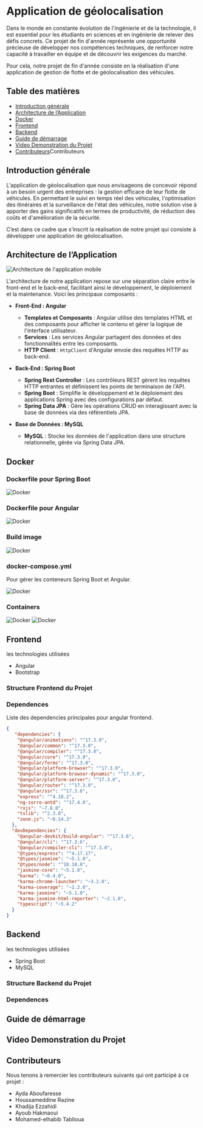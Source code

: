 # Application de géolocalisation

Dans le monde en constante évolution de l'ingénierie et de la technologie, il est essentiel pour les étudiants en sciences et en ingénierie de relever des défis concrets. Ce projet de fin d'année représente une opportunité précieuse de développer nos compétences techniques, de renforcer notre capacité à travailler en équipe et de découvrir les exigences du marché.

Pour cela, notre projet de fin d'année consiste en la réalisation d'une application de gestion de flotte et de géolocalisation des véhicules.

## Table des matières

- [Introduction générale](#introduction-générale)
- [Architecture de l’Application](#Architecture-de-l-Application)
- [Docker](#Docker)
- [Frontend](#Frontend)
- [Backend](#Backend)
- [Guide de démarrage](#Guide-de-démarrage)
- [Video Demonstration du Projet](#Video-Demonstration-du-Projet)
- [Contributeurs](#Contributeurs)Contributeurs

## Introduction générale

L'application de géolocalisation que nous envisageons de concevoir répond à un besoin urgent des entreprises : la gestion efficace de leur flotte de véhicules. En permettant le suivi en temps réel des véhicules, l'optimisation des itinéraires et la surveillance de l'état des véhicules, notre solution vise à apporter des gains significatifs en termes de productivité, de réduction des coûts et d'amélioration de la sécurité.

C’est dans ce cadre que s’inscrit la réalisation de notre projet qui consiste à développer une application de géolocalisation.

## Architecture de l’Application

![Architecture de l'application mobile](imagereadme/ANGUSPRING.png)

L'architecture de notre application repose sur une séparation claire entre le front-end et le back-end, facilitant ainsi le développement, le déploiement et la maintenance. Voici les principaux composants :

- **Front-End : Angular**
  - **Templates et Composants** : Angular utilise des templates HTML et des composants pour afficher le contenu et gérer la logique de l'interface utilisateur.
  - **Services** : Les services Angular partagent des données et des fonctionnalités entre les composants.
  - **HTTP Client** : `HttpClient` d'Angular envoie des requêtes HTTP au back-end.
  
- **Back-End : Spring Boot**
  - **Spring Rest Controller** : Les contrôleurs REST gèrent les requêtes HTTP entrantes et définissent les points de terminaison de l'API.
  - **Spring Boot** : Simplifie le développement et le déploiement des applications Spring avec des configurations par défaut.
  - **Spring Data JPA** : Gère les opérations CRUD en interagissant avec la base de données via des référentiels JPA.
  
- **Base de Données : MySQL**
  - **MySQL** : Stocke les données de l'application dans une structure relationnelle, gérée via Spring Data JPA.
    
## Docker

### Dockerfile pour Spring Boot

![Docker](imagereadme/5.jpg)

### Dockerfile pour Angular

![Docker](imagereadme/4.jpg)

### Build image

![Docker](imagereadme/2.jpg)

### docker-compose.yml

Pour gérer les conteneurs Spring Boot et Angular.

![Docker](imagereadme/3.jpg)

### Containers

![Docker](imagereadme/6.jpg)
![Docker](imagereadme/7.jpg)

## Frontend

les technologies utilisées 
- Angular
- Bootstrap

### Structure Frontend du Projet 

### Dependences

Liste des dependencies principales pour angular frontend.

```json
{
   "dependencies": {
    "@angular/animations": "^17.3.0",
    "@angular/common": "^17.3.0",
    "@angular/compiler": "^17.3.0",
    "@angular/core": "^17.3.0",
    "@angular/forms": "^17.3.0",
    "@angular/platform-browser": "^17.3.0",
    "@angular/platform-browser-dynamic": "^17.3.0",
    "@angular/platform-server": "^17.3.0",
    "@angular/router": "^17.3.0",
    "@angular/ssr": "^17.3.6",
    "express": "^4.18.2",
    "ng-zorro-antd": "^17.4.0",
    "rxjs": "~7.8.0",
    "tslib": "^2.3.0",
    "zone.js": "~0.14.3"
  },
  "devDependencies": {
    "@angular-devkit/build-angular": "^17.3.6",
    "@angular/cli": "^17.3.6",
    "@angular/compiler-cli": "^17.3.0",
    "@types/express": "^4.17.17",
    "@types/jasmine": "~5.1.0",
    "@types/node": "^18.18.0",
    "jasmine-core": "~5.1.0",
    "karma": "~6.4.0",
    "karma-chrome-launcher": "~3.2.0",
    "karma-coverage": "~2.2.0",
    "karma-jasmine": "~5.1.0",
    "karma-jasmine-html-reporter": "~2.1.0",
    "typescript": "~5.4.2"
  }
}
```

## Backend

les technologies utilisées

- Spring Boot
- MySQL

### Structure Backend du Projet 

### Dependences
## Guide de démarrage
## Video Demonstration du Projet

## Contributeurs

Nous tenons à remercier les contributeurs suivants qui ont participé à ce projet :
 - Ayda Aboufaresse 
 - Houssameddine Razine
 - Khadija Ezzahidi
 - Ayoub Hakmaoui
 - Mohamed-elhabib Tablioua
